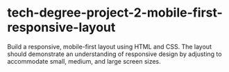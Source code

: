 # tech-degree-project-2-mobile-first-responsive-layout
 Build a responsive, mobile-first layout using HTML and CSS. The layout should demonstrate an understanding of responsive design by adjusting to accommodate small, medium, and large screen sizes.
